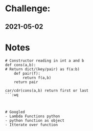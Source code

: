 # Challenge: 
## 2021-05-02 


# Notes 

```
# Constructor reading in int a and b
def cons(a,b):
# Return dict/(key/pair) as f(a:b)
	def pair(f):
		return f(a,b)
	return pair
	
car/cdr(cons(a,b) return first or last
```:wq



# Googled 
- Lambda Functions python
- python function as object
- Itterate over function


